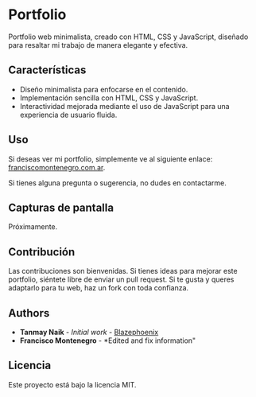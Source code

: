 # Portfolio

Portfolio web minimalista, creado con HTML, CSS y JavaScript, diseñado para resaltar mi trabajo de manera elegante y efectiva.

## Características

- Diseño minimalista para enfocarse en el contenido.
- Implementación sencilla con HTML, CSS y JavaScript.
- Interactividad mejorada mediante el uso de JavaScript para una experiencia de usuario fluida.

## Uso

Si deseas ver mi portfolio, simplemente ve al siguiente enlace: [franciscomontenegro.com.ar](https://www.franciscomontenegro.com.ar).

Si tienes alguna pregunta o sugerencia, no dudes en contactarme.

## Capturas de pantalla

Próximamente.
## Contribución

Las contribuciones son bienvenidas. Si tienes ideas para mejorar este portfolio, siéntete libre de enviar un pull request. Si te gusta y queres adaptarlo para tu web, haz un fork con toda confianza.

## Authors

* **Tanmay Naik** - *Initial work* - [Blazephoenix](https://github.com/blazephoenix)
* **Francisco Montenegro** - *Edited and fix information" 

## Licencia

Este proyecto está bajo la licencia MIT.
